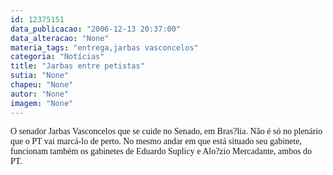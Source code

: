 ```yaml
---
id: 12375151
data_publicacao: "2006-12-13 20:37:00"
data_alteracao: "None"
materia_tags: "entrega,jarbas vasconcelos"
categoria: "Notícias"
title: "Jarbas entre petistas"
sutia: "None"
chapeu: "None"
autor: "None"
imagem: "None"
---
```

<p><FONT face=Verdana></p>
<p><P>O senador Jarbas Vasconcelos que se cuide no Senado, em Bras?lia. Não é só no plenário que o PT vai marcá-lo de perto. No mesmo andar em que está situado seu gabinete, funcionam também os gabinetes de Eduardo Suplicy e Alo?zio Mercadante, ambos do PT.</P></FONT> </p>
